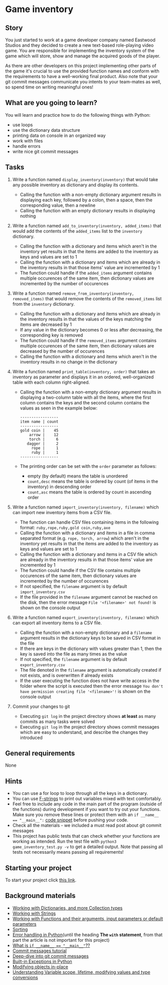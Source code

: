 # Game inventory

## Story

You just started to work at a game developer company named Eastwood Studios
and they decided to create a new text-based role-playing video game.
You are responsible for implementing the inventory system of the game which will store, show and manage the acquired goods of the player.

As there are other developers on this project implementing other parts of the game it's crucial to use the provided function names and conform with the requirements to have a well-working final product.
Also note that your git commit messages communicate you intents to your team-mates as well, so spend time on writing meaningful ones!

## What are you going to learn?

You will learn and practice how to do the following things with Python:

- use loops
- use the dictionary data structure
- printing data on console in an organized way
- work with files
- handle errors
- write nice git commit messages

## Tasks

1. Write a function named `display_inventory(inventory)` that would take any possible inventory as dictionary and display its contents.
    - Calling the function with a non-empty dictionary argument results in displaying each key, followed by a colon, then a space, then the corresponding value, then a newline
    - Calling the function with an empty dictionary results in displaying nothing

2. Write a function named `add_to_inventory(inventory, added_items)` that would add the contents of the `added_items` list to the `inventory` dictionary.
    - Calling the function with a dictionary and items which aren't in the inventory yet results in that the items are added to the inventory as keys and values are set to 1
    - Calling the function with a dictionary and items which are already in the inventory results in that those items' value are incremented by 1
    - The function could handle if the `added_items` argument contains multiple occurences of the same item, then dictionary values are incremented by the number of occurences

3. Write a function named `remove_from_inventory(inventory, removed_items)` that would remove the contents of the `removed_items` list from the `inventory` dictionary.
    - Calling the function with a dictionary and items which are already in the inventory results in that the values of the keys matching the items are decreased by 1
    - If any value in the dictionary becomes 0 or less after decreasing, the corresponding key is removed
    - The function could handle if the `removed_items` argument contains multiple occurences of the same item, then dictionary values are decreased by the number of occurences
    - Calling the function with a dictionary and items which aren't in the inventory results in no change in the dictionary

4. Write a function named `print_table(inventory, order)` that takes an inventory as parameter and displays it in an ordered, well-organized table with each column right-aligned.
    - Calling the function with a non-empty dictionary argument results
in displaying a two-column table with all the items, where the first
column contains the keys and the second column contains the values
as seen in the example below:

          -----------------
          item name | count
          -----------------
          gold coin |    45
              arrow |    12
              torch |     6
             dagger |     2
               rope |     1
               ruby |     1
          -----------------
    - The printing order can be set with the `order` parameter as follows:
      * empty (by default) means the table is unordered
      * `count,desc` means the table is ordered by count (of items in the inventory) in descending order
      * `count,asc` means the table is ordered by count in ascending order

5. Write a function named `import_inventory(inventory, filename)` which can import new inventory items from a CSV file.
    - The function can handle CSV files containing items in the following format:
`ruby,rope,ruby,gold coin,ruby,axe`
    - Calling the function with a dictionary and items in a file in comma separated format (e.g. `rope, torch, arrow`) which aren't in the inventory yet results in that the items are added to the inventory as keys and values are set to 1
    - Calling the function with a dictionary and items in a CSV file which are already in the inventory results in that those items' value are incremented by 1
    - The function could handle if the CSV file contains multiple occurences of the same item, then dictionary values are incremented by the number of occurences
    - If not specified, the `filename` argument is by default `import_inventory.csv`
    - If the file provided in the `filename` argument cannot be reached on the disk, then the error message `File '<filename>' not found!` is shown on the console output

6. Write a function named `export_inventory(inventory, filename)` which can export all inventory items to a CSV file.
    - Calling the function with a non-empty dictionary and a `filename` argument results in the dictionary keys to be saved in CSV format in the file
    - If there are keys in the dictionary with values greater than 1, then the key is saved into the file as many times as the value
    - If not specified, the `filename` argument is by default `export_inventory.csv`
    - The file denoted in the `filename` argument is automatically created if not exists, and is overwritten if already exists
    - If the user executing the function does not have write access in the folder where the script is executed then the error message `You don't have permission creating file '<filename>'!` is shown on the console output

7. Commit your changes to git
    - Executing `git log` in the project directory shows **at least** as many commits as many tasks were solved
    - Executing `git log` in the project directory shows commit messages which are easy to understand, and describe the changes they introduced

## General requirements

None

## Hints

- You can use a for loop to loop through all the keys in a dictionary.
- You can use [F-strings](https://realpython.com/python-f-strings/) to print out
  variables mixed with text comfortably.
- Feel free to include any code in the main part of the program (outside of
  the functions) during development if you want to try out your functions.
  Make sure you remove these lines or protect them with an `if __name__ == "__main__":`
  [code snippet](https://docs.python.org/3/library/__main__.html) before pushing
  your code.
- Check all the materials - we included a must read post about git commit messages
- This project has public tests that can check whether your functions are working
  as intended. Run the test file with `python3 game_inventory_test.py -v` to get a
  detailed output. Note that passing all tests not necessarily means passing all
  requirements!

## Starting your project

To start your project click [this link](https://journey.code.cool/v2/project/solo/blueprint/game-inventory/python).

## Background materials

- <i class="far fa-exclamation"></i> [Working with Dictionaries, and more Collection types](https://learn.code.cool/full-stack/#/../pages/python/working-with-dictionaries-and-more-collection-types)
- <i class="far fa-exclamation"></i> [Working with Strings](https://learn.code.cool/full-stack/#/../pages/python/working-with-strings-string-functions-and-manipulators)
- <i class="far fa-exclamation"></i> [Working with Functions and their arguments, input parameters or default parameters](https://learn.code.cool/full-stack/#/../pages/python/working-with-functions-and-their-arguments-input-parameters-or-default-parameters)
- <i class="far fa-exclamation"></i> [Sorting](https://learn.code.cool/full-stack/#/../pages/python/sorting)
- <i class="far fa-exclamation"></i> [Error handling in Python](https://python-textbok.readthedocs.io/en/stable/Errors_and_Exceptions.html)(until the heading **The `with` statement**, from that part the article is not
important for this project)
- <i class="far fa-exclamation"></i> [What is `if __name__ == "__main__"`??](https://thepythonguru.com/what-is-if-__name__-__main__/)
- <i class="far fa-exclamation"></i> [Commit messages tutorial](https://www.youtube.com/watch?v=9Siot_y9wY8)
- <i class="far fa-open_book"></i> [Deep-dive into git commit messages](https://chris.beams.io/posts/git-commit/)
- <i class="far fa-open_book"></i> [Built-in Exceptions in Python](https://docs.python.org/3/library/exceptions.html#bltin-exceptions)
- <i class="far fa-open_book"></i> [Modifying objects in-place](https://learn.code.cool/full-stack/#/../pages/python/modifying-objects)
- <i class="far fa-open_book"></i> [Understanding Variable scope, lifetime, modifying values and type conversions](https://learn.code.cool/full-stack/#/../pages/python/variable-scopes-and-conversions)

